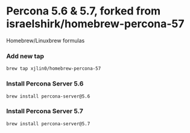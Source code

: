 # Percona 5.6 & 5.7, forked from israelshirk/homebrew-percona-57
Homebrew/Linuxbrew formulas

### Add new tap
```
brew tap xjlin0/homebrew-percona-57
```

### Install Percona Server 5.6
```
brew install percona-server@5.6
```

### Install Percona Server 5.7
```
brew install percona-server@5.7
```
